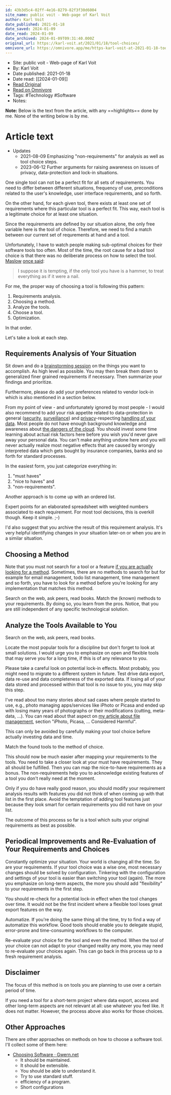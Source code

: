 ```yaml
---
id: 43b3d5c4-02ff-4e16-8279-82f3f30d6004
site_name: public voit - Web-page of Karl Voit
author: Karl Voit
date_published: 2021-01-18
date_saved: 2024-01-09
date_read: 2024-01-09
date_archived: 2024-01-09T09:31:40.000Z
original_url: https://karl-voit.at/2021/01/18/tool-choices/
omnivore_url: https://omnivore.app/me/https-karl-voit-at-2021-01-18-tool-choices-18ced49d380
---
```


 - Site: public voit - Web-page of Karl Voit
 - By: Karl Voit
 - Date published: 2021-01-18
 - Date read: [[2024-01-09]]
 - [Read Original](https://karl-voit.at/2021/01/18/tool-choices/)
 - [Read on Omnivore](https://omnivore.app/me/https-karl-voit-at-2021-01-18-tool-choices-18ced49d380)
 - Tags:  #Technology  #Software 
 - Notes: 

**Note:** Below is the text from the article, with any ==highlights== done by me. None of the writing below is by me.

# Article text
* Updates  
   * 2021-08-09 Emphasizing "non-requirements" for analysis as well as tool choice steps.  
   * 2023-06-12 Further arguments for raising awareness on issues of privacy, data-protection and lock-in situations.

One single tool can not be a perfect fit for all sets of requirements. You need to differ between different situations, frequency of use, preconditions related to the user's knowledge, user interface requirements, and so forth.

On the other hand, for each given tool, there exists at least one set of requirements where this particular tool is a perfect fit. This way, each tool is a legitimate choice for at least one situation.

Since the requirements are defined by our situation alone, the only free variable here is the tool of choice. Therefore, we need to find a match between our current set of requrements at hand and a tool.

Unfortunately, I have to watch people making sub-optimal choices for their software tools too often. Most of the time, the root cause for a bad tool choice is that there was no deliberate process on how to select the tool. [Maslow](https://en.wikipedia.org/wiki/Abraham%5FMaslow) [once said](https://en.wikipedia.org/wiki/Law%5Fof%5Fthe%5Finstrument):

> I suppose it is tempting, if the only tool you have is a hammer, to treat everything as if it were a nail.

For me, the proper way of choosing a tool is following this pattern:

1. Requirements analysis.
2. Choosing a method.
3. Analyze the tools.
4. Choose a tool.
5. Optimization.

In that order.

Let's take a look at each step.

## Requirements Analysis of Your Situation

Sit down and do a [brainstorming session](https://en.wikipedia.org/wiki/Brainstorming) on the things you want to accomplish. As high level as possible. You may then break them down to generalized finer grained requirements if necessary. Then summarize your findings and prioritize.

Furthermore, please do add your preferences related to vendor lock-in which is also mentioned in a section below.

From my point of view - and unfortunately ignored by most people - I would also recommend to add your risk appetite related to data-protection in general ([security](https://karl-voit.at/tags/security), [surveillance](https://karl-voit.at/tags/surveillance)) and [privacy](https://karl-voit.at/tags/privacy)\-respecting [handling of your data](https://karl-voit.at/cloud-data-conditions). Most people do not have enough background knowledge and awareness about [the dangers of the cloud](https://karl-voit.at/cloud). You should invest some time learning about actual risk factors here before you wish you'd never gave away your personal data. You can't make anything undone here and you will never actually realize most negative effects that are caused by wrongly interpreted data which gets bought by insurance companies, banks and so forth for standard processes.

In the easiest form, you just categorize everything in:

1. "must haves"
2. "nice to haves" and
3. "non-requirements".

Another approach is to come up with an ordered list.

Expert points for an elaborated spreadsheet with weighted numbers associated to each requirement. For most tool decisions, this is overkill though. Keep it simple. ;-)

I'd also suggest that you archive the result of this requirement analysis. It's very helpful identifying changes in your situation later-on or when you are in a similar situation.

## Choosing a Method

Note that you must not search for a tool or a feature [if you are actually looking for a method](https://karl-voit.at/2021/01/18/feature-vs-method). Sometimes, there are no methods to search for but for example for email management, todo list management, time management and so forth, you have to look for a method before you're looking for any implementation that matches this method.

Search on the web, ask peers, read books. Match the (known) methods to your requirements. By doing so, you learn from the pros. Notice, that you are still independent of any specific technological solution.

## Analyze the Tools Available to You

Search on the web, ask peers, read books.

Locate the most popular tools for a discipline but don't forget to look at small solutions. I would urge you to emphasize on open and flexible tools that may serve you for a long time, if this is of any relevance to you.

Please take a careful look on potential lock-in effects. Most probably, you might need to migrate to a different system in future. Test drive data export, data re-use and data completeness of the exported data. If losing all of your data stored and processed within that tool is no issue to you, you may skip this step.

I've read about too many stories about sad cases where people started to use, e.g., photo managing apps/services like iPhoto or Picasa and ended up with losing many years of photographs or their modifications (cutting, meta-data, ...). You can read about that aspect on [my article about file management](https://karl-voit.at/managing-digital-photographs), section "iPhoto, Picasa, ... Considered Harmful".

This can only be avoided by carefully making your tool choice before actually investing data and time.

Match the found tools to the method of choice.

This should now be much easier after mapping your requirements to the tools. You need to take a closer look at your must have requirements. They all should be fulfilled. Then you can map the nice-to-have requirements as a bonus. The non-requirements help you to acknowledge existing features of a tool you don't really need at the moment.

Only if you do have really good reason, you should modify your requirement analysis results with features you did not think of when coming up with that list in the first place. Avoid the temptation of adding tool features just because they look smart for certain requirements you did not have on your list.

The outcome of this process so far is a tool which suits your original requirements as best as possible.

## Periodical Improvements and Re-Evaluation of Your Requirements and Choices

Constantly optimize your situation. Your world is changing all the time. So are your requirements. If your tool choice was a wise one, most necessary changes should be solved by configuration. Tinkering with the configuration and settings of your tool is easier than switching your tool (again). The more you emphasize on long-term aspects, the more you should add "flexibility" to your requirements in the first step.

You should re-check for a potential lock-in effect when the tool changes over time. It would not be the first incident where a flexible tool loses great export features on the way.

Automatize. If you're doing the same thing all the time, try to find a way of automatize this workflow. Good tools should enable you to delegate stupid, error-prone and time-consuming workflows to the computer.

Re-evaluate your choice for the tool and even the method. When the tool of your choice can not adapt to your changed reality any more, you may need to re-evaluate your choices again. This can go back in this process up to a fresh requirement analysis.

## Disclaimer

The focus of this method is on tools you are planning to use over a certain period of time.

If you need a tool for a short-term project where data export, access and other long-term aspects are not relevant at all: use whatever you feel like. It does not matter. However, the process above also works for those choices.

## Other Approaches

There are other approaches on methods on how to choose a software tool. I'll collect some of them here:

* [Choosing Software · Gwern.net](https://www.gwern.net/Choosing-Software)  
   * It should be maintained.  
   * It should be extensible.  
   * You should be able to understand it.  
   * Try to use standard stuff.  
   * efficiency of a program.  
   * Short configurations  
